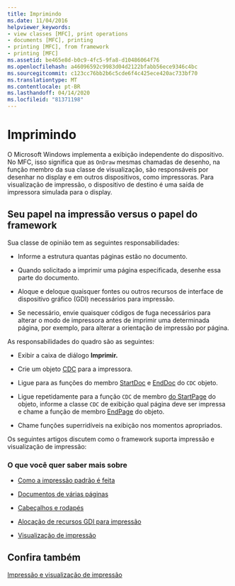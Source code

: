 ```yaml
---
title: Imprimindo
ms.date: 11/04/2016
helpviewer_keywords:
- view classes [MFC], print operations
- documents [MFC], printing
- printing [MFC], from framework
- printing [MFC]
ms.assetid: be465e8d-b0c9-4fc5-9fa8-d10486064f76
ms.openlocfilehash: a46096592c9983d04d2122bfabb56ece9346c4bc
ms.sourcegitcommit: c123cc76bb2b6c5cde6f4c425ece420ac733bf70
ms.translationtype: MT
ms.contentlocale: pt-BR
ms.lasthandoff: 04/14/2020
ms.locfileid: "81371198"
---
```

# <a name="printing"></a>Imprimindo

O Microsoft Windows implementa a exibição independente do dispositivo. No MFC, isso significa que as `OnDraw` mesmas chamadas de desenho, na função membro da sua classe de visualização, são responsáveis por desenhar no display e em outros dispositivos, como impressoras. Para visualização de impressão, o dispositivo de destino é uma saída de impressora simulada para o display.

## <a name="your-role-in-printing-vs-the-frameworks-role"></a><a name="_core_your_role_in_printing_vs.._the_framework.92.s_role"></a>Seu papel na impressão versus o papel do framework

Sua classe de opinião tem as seguintes responsabilidades:

- Informe a estrutura quantas páginas estão no documento.

- Quando solicitado a imprimir uma página especificada, desenhe essa parte do documento.

- Aloque e deloque quaisquer fontes ou outros recursos de interface de dispositivo gráfico (GDI) necessários para impressão.

- Se necessário, envie quaisquer códigos de fuga necessários para alterar o modo de impressora antes de imprimir uma determinada página, por exemplo, para alterar a orientação de impressão por página.

As responsabilidades do quadro são as seguintes:

- Exibir a caixa de diálogo **Imprimir.**

- Crie um objeto [CDC](../mfc/reference/cdc-class.md) para a impressora.

- Ligue para as funções do membro [StartDoc](../mfc/reference/cdc-class.md#startdoc) e [EndDoc](../mfc/reference/cdc-class.md#enddoc) do `CDC` objeto.

- Ligue repetidamente para a função `CDC` de membro [do StartPage](../mfc/reference/cdc-class.md#startpage) do objeto, informe a classe `CDC` de exibição qual página deve ser impressa e chame a função de membro [EndPage](../mfc/reference/cdc-class.md#endpage) do objeto.

- Chame funções superridíveis na exibição nos momentos apropriados.

Os seguintes artigos discutem como o framework suporta impressão e visualização de impressão:

### <a name="what-do-you-want-to-know-more-about"></a>O que você quer saber mais sobre

- [Como a impressão padrão é feita](../mfc/how-default-printing-is-done.md)

- [Documentos de várias páginas](../mfc/multipage-documents.md)

- [Cabeçalhos e rodapés](../mfc/headers-and-footers.md)

- [Alocação de recursos GDI para impressão](../mfc/allocating-gdi-resources.md)

- [Visualização de impressão](../mfc/print-preview-architecture.md)

## <a name="see-also"></a>Confira também

[Impressão e visualização de impressão](../mfc/printing-and-print-preview.md)
